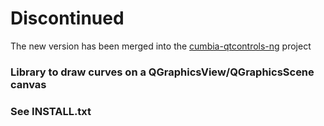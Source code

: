 # Discontinued

The new version has been merged into the [cumbia-qtcontrols-ng](https://github.com/ELETTRA-SincrotroneTrieste/cumbia-qtcontrols-ng) project



### Library to draw curves on a QGraphicsView/QGraphicsScene canvas

### See INSTALL.txt

